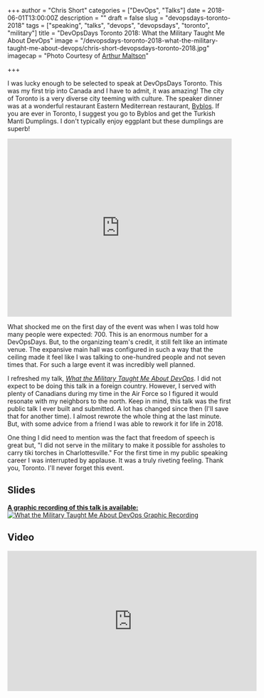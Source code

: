 +++
author = "Chris Short"
categories = ["DevOps", "Talks"]
date = 2018-06-01T13:00:00Z
description = ""
draft = false
slug = "devopsdays-toronto-2018"
tags = ["speaking", "talks", "devops", "devopsdays", "toronto", "military"]
title = "DevOpsDays Toronto 2018: What the Military Taught Me About DevOps"
image = "/devopsdays-toronto-2018-what-the-military-taught-me-about-devops/chris-short-devopsdays-toronto-2018.jpg"
imagecap = "Photo Courtesy of [Arthur Maltson](https://twitter.com/amaltson)"

+++

I was lucky enough to be selected to speak at DevOpsDays Toronto. This was my first trip into Canada and I have to admit, it was amazing! The city of Toronto is a very diverse city teeming with culture. The speaker dinner was at a wonderful restaurant Eastern Mediterrean restaurant, [Byblos](http://byblostoronto.com/). If you are ever in Toronto, I suggest you go to Byblos and get the Turkish Manti Dumplings. I don't typically enjoy eggplant but these dumplings are superb!

<iframe src="https://upscri.be/681a2d?as_embed" height="400" frameborder="0" style="width:100%;max-width:800px;margin:0 auto;"></iframe>

What shocked me on the first day of the event was when I was told how many people were expected: 700. This is an enormous number for a DevOpsDays. But, to the organizing team's credit, it still felt like an intimate venue. The expansive main hall was configured in such a way that the ceiling made it feel like I was talking to one-hundred people and not seven times that. For such a large event it was incredibly well planned.

<script async src="//pagead2.googlesyndication.com/pagead/js/adsbygoogle.js"></script>
<ins class="adsbygoogle"
     style="display:block; text-align:center;"
     data-ad-layout="in-article"
     data-ad-format="fluid"
     data-ad-client="ca-pub-8972983586873269"
     data-ad-slot="4663018952"></ins>
<script>
     (adsbygoogle = window.adsbygoogle || []).push({});
</script>

I refreshed my talk, [*What the Military Taught Me About DevOps*](https://chrisshort.net/cfp/what-the-military-taught-me-about-devops/). I did not expect to be doing this talk in a foreign country. However, I served with plenty of Canadians during my time in the Air Force so I figured it would resonate with my neighbors to the north. Keep in mind, this talk was the first public talk I ever built and submitted. A lot has changed since then (I'll save that for another time). I almost rewrote the whole thing at the last minute. But, with some advice from a friend I was able to rework it for life in 2018.

One thing I did need to mention was the fact that freedom of speech is great but, "I did not serve in the military to make it possible for assholes to carry tiki torches in Charlottesville." For the first time in my public speaking career I was interrupted by applause. It was a truly riveting feeling. Thank you, Toronto. I'll never forget this event.

## Slides

<script async class="speakerdeck-embed" data-id="fe9b2a9711ec4e6a9fac37f0f04c25a6" data-ratio="1.77777777777778" src="//speakerdeck.com/assets/embed.js"></script>

[**A graphic recording of this talk is available:** ![What the Military Taught Me About DevOps Graphic Recording](/devopsdays-toronto-2018-what-the-military-taught-me-about-devops/devopsdaysto_may30_2018_chrisshort.jpg)](/drawings/what-the-military-taught-me-about-devops-graphic-recording/)

## Video

<iframe width="560" height="315" src="https://www.youtube.com/embed/TIE1rKkJWyY" frameborder="0" allow="autoplay; encrypted-media" allowfullscreen></iframe>
